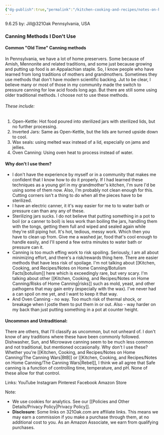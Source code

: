 ```yaml
---
{"dg-publish":true,"permalink":"/kitchen-cooking-and-recipes/notes-on-home-canning/canning-methods-i-don-t-use/","noteIcon":""}
---
```


9.6.25
by: Jill@321Oak
Pennsylvania, USA

### Canning Methods I Don't Use
#### Common "Old Time" Canning methods

In Pennsylvania, we have a lot of home preservers. Some because of Amish, Mennonite and related traditions, and some just because growing and putting up food is an Appalachian staple. So, I know people who have learned from long traditions of mothers and grandmothers. Sometimes they use methods that don't have modern scientific backing. Jut to be clear, I believe many or most of those in my community made the switch to pressure canning for low acid foods long ago. But there are still some using older traditional methods. I choose not to use these methods. 
###### These include: 
1. Open-Kettle: Hot food poured into sterilized jars with sterilized lids, but no further processing. 
2. Inverted Jars: Same as Open-Kettle, but the lids are turned upside down to cool.
3. Wax seals: using melted wax instead of a lid, especially on jams and jellies.
4. Oven Canning: Using oven heat to process instead of water.

#### Why don't I use them?

- I don't have the experience by myself or in a community that makes me confident that I know how to do it properly. If I had learned these techniques as a young girl in my grandmother's kitchen, I'm sure I'd be using some of them now. Also, I'm probably not clean enough for this. Cutting corners isn't a thing to do when all the pieces have to be sterilized.
- I have an electric canner, it it's way easier for me to to water bath or pressure can than any any of these. 
- Sterilizing jars sucks. I do not believe that putting something in a pot to boil (or a canner to boil) is less work than boiling the jars, handling them with the tongs, getting them full and wiped and sealed again while they're still piping hot. It's hot, tedious, messy work. Which then you have to clean up from. Give me a washed jar, food that's cool enough to handle easily, and I'll spend a few extra minutes to water bath or pressure can it. 
- Canning is too much effing work to risk spoiling. Seriously, I am all about minimizing effort, and there's a risk/rewards thing here. There are easier methods that have less risk of spoilage. I'm not talking about [[Kitchen, Cooking, and Recipes/Notes on Home Canning/Botulism Facts\|botulism]] here which is exceedingly rare, but very scary. I'm talking about other [[Kitchen, Cooking, and Recipes/Notes on Home Canning/Risks of Home Canning\|risks]] such as mold, yeast, and other pathogens that may gain entry (especially with the wax). I've never had a can spoil on me yet, and I want to keep it that way.
- And Oven Canning - no way. Too much risk of thermal shock, or breakage when I jostle them to put them in or out. Also - way harder on my back than just putting something in a pot at counter height.

#### Uncommon and Untraditional: 
There are others, that I'll classify as uncommon, but not unheard of. I don't know of any traditions where these have been commonly followed. Dishwasher, Sun, and Microwave canning seem to be much less common and not traditional, but mentioned occasionally. Why don't I use these? Whether you're [[Kitchen, Cooking, and Recipes/Notes on Home Canning/The Canning Wars\|BtB]] or [[Kitchen, Cooking, and Recipes/Notes on Home Canning/The Canning Wars\|Rebel]], I think we all agree that Safe canning is a function of controlling  time, temperature, and pH. None of these allow for that control.


Links:
YouTube
Instagram
Pinterest
Facebook
Amazon Store

Note:
- We use cookies for analytics. See our [[Policies and Other Details/Privacy Policy\|Privacy Policy]].
- **Disclosure**: Some links on 321Oak.com are affiliate links. This means we may earn a commission if you make a purchase through them, at no additional cost to you. As an Amazon Associate, we earn from qualifying purchases.


